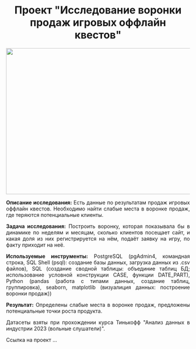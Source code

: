 <h1 align="center"> Проект "Исследование воронки продаж игровых оффлайн квестов" </h1>

<center><img src="https://static.tildacdn.com/tild3937-6364-4266-a463-303661646464/-01.png" width="600" height="400" /></center>



<div style="text-align: justify">

**Описание исследования:** Есть данные по результатам продаж игровых оффлайн квестов. Необходимо найти слабые места в воронке продаж, где теряются потенциальные клиенты.

**Задача исследования:** Построить воронку, которая показывала бы в динамике по неделям и месяцам, сколько клиентов посещает сайт, и какая доля из них регистрируется на нём, подаёт заявку на игру, по факту приходит на неё.

**Используемые инструменты:** PostgreSQL (pgAdmin4, командная строка, SQL Shell (psql): создание базы данных, загрузка данных из .csv файлов), SQL (создание сводной таблицы: объединие таблиц БД; использование условной конструкции CASE, функции DATE_PART), Python (pandas (работа с типами данных, создание таблиц, группировка), seaborn, matplotlib (визуалиция данных: построение воронки продаж))

**Результат:** Определены слабые места в воронке продаж, предложены потенциальные точки роста продукта.

Датасеты взяты при прохождении курса Тинькофф "Анализ данных в индустрии 2023 (вольные слушатели)". </div>

Ссылка на проект ...